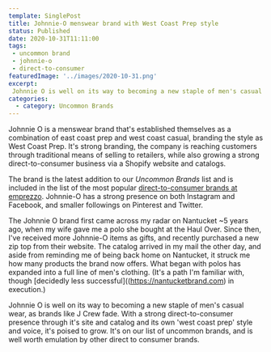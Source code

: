 ```yaml
---
template: SinglePost
title: Johnnie-O menswear brand with West Coast Prep style
status: Published
date: 2020-10-31T11:11:00
tags:
 - uncommon brand
 - johnnie-o
 - direct-to-consumer
featuredImage: '../images/2020-10-31.png'
excerpt:
 Johnnie O is well on its way to becoming a new staple of men's casual wear, as brands like J Crew fade. With a strong direct-to-consumer presence through it's site and catalog and its own 'west coast prep' style and voice, it's poised to grow. It's on our list of uncommon brands, and is well worth emulation by other direct to consumer brands.
categories:
  - category: Uncommon Brands
---
```

Johnnie O is a menswear brand that's established themselves as a combination of east coast prep and west coast casual, branding the style as West Coast Prep. It's strong branding, the company is reaching customers through traditional means of selling to retailers, while also growing a strong direct-to-consumer business via a Shopify website and catalogs.

The brand is the latest addition to our _Uncommon Brands_ list and is included in the list of the most popular [direct-to-consumer brands at emprezzo](https://emprezzo.com/shops/johnnieobrand/). Johnnie-O has a strong presence on both Instagram and Facebook, and smaller followings on Pinterest and Twitter.

The Johnnie O brand first came across my radar on Nantucket ~5 years ago, when my wife gave me a polo she bought at the Haul Over. Since then, I've received more Johnnie-O items as gifts, and recently purchased a new zip top from their website. The catalog arrived in my mail the other day, and aside from reminding me of being back home on Nantucket, it struck me how many products the brand now offers. What began with polos has expanded into a full line of men's clothing. (It's a path I'm familiar with, though [decidedly less successful]((https://nantucketbrand.com) in execution.)

Johnnie O is well on its way to becoming a new staple of men's casual wear, as brands like J Crew fade. With a strong direct-to-consumer presence through it's site and catalog and its own 'west coast prep' style and voice, it's poised to grow. It's on our list of uncommon brands, and is well worth emulation by other direct to consumer brands.
